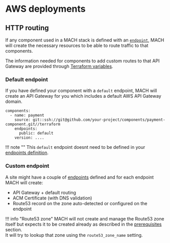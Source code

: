 # AWS deployments

## HTTP routing

If any component used in a MACH stack is defined with an
[`endpoint`](../../../reference/syntax/components.md), MACH will create the
necessary resources to be able to route traffic to that components.

The information needed for components to add custom routes to that API Gateway
are provided through [Terraform variables](../../../reference/components/aws.md#terraform-variables).

### Default endpoint

If you have defined your component with a `default` endpoint, MACH will create
an API Gateway for you which includes a default AWS API Gateway domain.

```
components:
  - name: payment
    source: git::ssh://git@github.com/your-project/components/payment-component.git//terraform
    endpoints:
      public: default
    version: ....
```

!!! note ""
    This `default` endpoint doesnt need to be defined in your [endpoints definition](../../../reference/syntax/sites.md#endpoints).

### Custom endpoint

A site might have a couple of [endpoints](../../../reference/syntax/sites.md#endpoints)
defined and for each endpoint MACH will create:

- API Gateway + default routing
- ACM Certificate (with DNS validation)
- Route53 record on the zone auto-detected or configured on the endpoint


!!! info "Route53 zone"
    MACH will not create and manage the Route53 zone itself but expects it to be
    created already as described in the
    [prerequisites](../../../tutorial/aws/step-4-setup-aws-site.md) section.<br>
    It will try to lookup that zone using the `route53_zone_name` setting.
